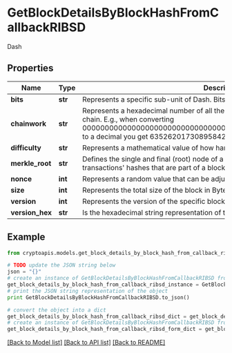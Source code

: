 # GetBlockDetailsByBlockHashFromCallbackRIBSD

Dash

## Properties
Name | Type | Description | Notes
------------ | ------------- | ------------- | -------------
**bits** | **str** | Represents a specific sub-unit of Dash. Bits have two-decimal precision. | 
**chainwork** | **str** | Represents a hexadecimal number of all the hashes necessary to produce the current chain. E.g., when converting 0000000000000000000000000000000000000000000086859f7a841475b236fd to a decimal you get 635262017308958427068157 hashes, or 635262 exahashes. | 
**difficulty** | **str** | Represents a mathematical value of how hard it is to find a valid hash for this block. | 
**merkle_root** | **str** | Defines the single and final (root) node of a Merkle tree. It is the combined hash of all transactions&#39; hashes that are part of a blockchain block. | 
**nonce** | **int** | Represents a random value that can be adjusted to satisfy the proof of work | 
**size** | **int** | Represents the total size of the block in Bytes. | 
**version** | **int** | Represents the version of the specific block on the blockchain. | 
**version_hex** | **str** | Is the hexadecimal string representation of the block&#39;s version. | 

## Example

```python
from cryptoapis.models.get_block_details_by_block_hash_from_callback_ribsd import GetBlockDetailsByBlockHashFromCallbackRIBSD

# TODO update the JSON string below
json = "{}"
# create an instance of GetBlockDetailsByBlockHashFromCallbackRIBSD from a JSON string
get_block_details_by_block_hash_from_callback_ribsd_instance = GetBlockDetailsByBlockHashFromCallbackRIBSD.from_json(json)
# print the JSON string representation of the object
print GetBlockDetailsByBlockHashFromCallbackRIBSD.to_json()

# convert the object into a dict
get_block_details_by_block_hash_from_callback_ribsd_dict = get_block_details_by_block_hash_from_callback_ribsd_instance.to_dict()
# create an instance of GetBlockDetailsByBlockHashFromCallbackRIBSD from a dict
get_block_details_by_block_hash_from_callback_ribsd_form_dict = get_block_details_by_block_hash_from_callback_ribsd.from_dict(get_block_details_by_block_hash_from_callback_ribsd_dict)
```
[[Back to Model list]](../README.md#documentation-for-models) [[Back to API list]](../README.md#documentation-for-api-endpoints) [[Back to README]](../README.md)


